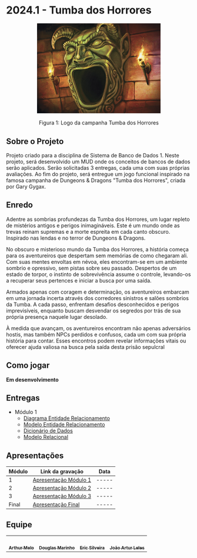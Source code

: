 # 2024.1 - Tumba dos Horrores

<div align="center">
    <img src="assets\LogoTumba.jpg" style="width:35vw"/>
    <p> Figura 1: Logo da campanha Tumba dos Horrores</p> 
</div>

## Sobre o Projeto

Projeto criado para a disciplina de Sistema de Banco de Dados 1. Neste projeto, será desenvolvido um MUD onde os conceitos de bancos de dados serão aplicados. Serão solicitadas 3 entregas, cada uma com suas próprias avaliações. Ao fim do projeto, será entregue um jogo funcional inspirado na famosa campanha de Dungeons & Dragons "Tumba dos Horrores", criada por Gary Gygax.

## Enredo
Adentre as sombrias profundezas da Tumba dos Horrores, um lugar repleto de mistérios antigos e perigos inimagináveis. Este é um mundo onde as trevas reinam supremas e a morte espreita em cada canto obscuro. Inspirado nas lendas e no terror de Dungeons & Dragons.

No obscuro e misterioso mundo da Tumba dos Horrores, a história começa para os aventureiros que despertam sem memórias de como chegaram ali. Com suas mentes envoltas em névoa, eles encontram-se em um ambiente sombrio e opressivo, sem pistas sobre seu passado. Despertos de um estado de torpor, o instinto de sobrevivência assume o controle, levando-os a recuperar seus pertences e iniciar a busca por uma saída.

Armados apenas com coragem e determinação, os aventureiros embarcam em uma jornada incerta através dos corredores sinistros e salões sombrios da Tumba. A cada passo, enfrentam desafios desconhecidos e perigos imprevisíveis, enquanto buscam desvendar os segredos por trás de sua própria presença naquele lugar desolado.

À medida que avançam, os aventureiros encontram não apenas adversários hostis, mas também NPCs perdidos e confusos, cada um com sua própria história para contar. Esses encontros podem revelar informações vitais ou oferecer ajuda valiosa na busca pela saída desta prisão sepulcral

## Como jogar

**Em desenvolvimento**

## Entregas
- Módulo 1
    - [Diagrama Entidade Relacionamento](./docs/modulo1/DER.md)
    - [Modelo Entidade Relacionamento](./docs/modulo1/MER.md)
    - [Dicionário de Dados](./docs/modulo1/DD.md)
    - [Modelo Relacional](./docs/modulo1/MR.md)

## Apresentações
| Módulo | Link da gravação        | Data       |
| ------ | ----------------------- | ---------- |
| 1      | [Apresentação Módulo 1](./docs/index.md) | ----- |
| 2      | [Apresentação Módulo 2](./docs/index.md) | ----- |
| 3      | [Apresentação Módulo 3](./docs/index.md) | ----- |
| Final  | [Apresentação Final](./docs/index.md)  | ----- |

## Equipe

<table>
  <tr>
    <td align="center"><a href="https://github.com/Arthrok"><img style="border-radius: 50%;" src="https://avatars.githubusercontent.com/u/98776585?v=4" width="100px;" alt=""/><br /><sub><b>Arthur Melo</b></sub></a><br />
    <td align="center"><a href="https://github.com/M4RINH0"><img style="border-radius: 50%;" src="https://avatars.githubusercontent.com/u/95291227?v=4" width="100px;" alt=""/><br /><sub><b>Douglas Marinho </b></sub></a><br /><a href="Link git" title="Rocketseat"></a></td>
    <td align="center"><a href="https://github.com/ericbky"><img style="border-radius: 50%;" src="https://avatars.githubusercontent.com/u/65634855?v=4" width="100px;" alt=""/><br /><sub><b>Eric Silveira</b></sub></a><br />
    <td align="center"><a href="https://github.com/joao-artl"><img style="border-radius: 50%;" src="https://avatars.githubusercontent.com/u/124414056?v=4" width="100px;" alt=""/><br /><sub><b>João Artur Leles</b></sub></a><br />
  </tr>
</table>